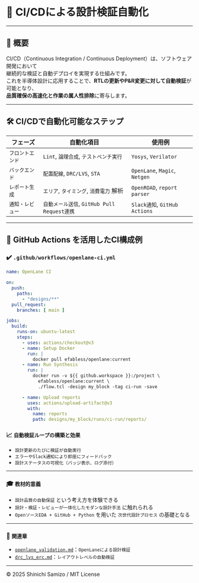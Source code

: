 # 🔄 CI/CDによる設計検証自動化

---

## 📘 概要

CI/CD（Continuous Integration / Continuous Deployment）は、ソフトウェア開発において  
継続的な検証と自動デプロイを実現する仕組みです。  
これを半導体設計に応用することで、**RTLの更新やP&R変更に対して自動検証**が可能となり、  
**品質確保の高速化と作業の属人性排除**に寄与します。

---

## 🛠️ CI/CDで自動化可能なステップ

| フェーズ | 自動化項目 | 使用例 |
|---------|------------|--------|
| `フロントエンド` | `Lint`, `論理合成`, `テストベンチ実行` | `Yosys`, `Verilator` |
| `バックエンド` | `配置配線`, `DRC/LVS`, `STA` | `OpenLane`, `Magic`, `Netgen` |
| `レポート生成` | `エリア`, `タイミング`, `消費電力` 解析 | `OpenROAD`, `report parser` |
| `通知・レビュー` | `自動メール送信`, `GitHub Pull Request連携` | `Slack通知`, `GitHub Actions` |

---

## 🔧 GitHub Actions を活用したCI構成例

### ✔️ `.github/workflows/openlane-ci.yml`

```yaml
name: OpenLane CI

on:
  push:
    paths:
      - "designs/**"
  pull_request:
    branches: [ main ]

jobs:
  build:
    runs-on: ubuntu-latest
    steps:
      - uses: actions/checkout@v3
      - name: Setup Docker
        run: |
          docker pull efabless/openlane:current
      - name: Run Synthesis
        run: |
          docker run -v ${{ github.workspace }}:/project \
            efabless/openlane:current \
            ./flow.tcl -design my_block -tag ci-run -save

      - name: Upload reports
        uses: actions/upload-artifact@v3
        with:
          name: reports
          path: designs/my_block/runs/ci-run/reports/
```

### 📈 `自動検証ループの構築と効果`

- `設計更新のたびに検証が自動実行`
- `エラーやSlack通知により即座にフィードバック`
- `設計ステータスの可視化（バッジ表示、ログ添付）`

---

### 🎓 `教材的意義`

- `設計品質の自動保証` という考え方を体験できる
- `設計・検証・レビューが一体化したモダンな設計手法` に触れられる
- `OpenソースEDA + GitHub + Python` を用いた `次世代設計プロセス` の基礎となる

---

### 🔗 `関連章`

- [`openlane_validation.md`](./openlane_validation.md)：`OpenLaneによる設計検証`
- [`drc_lvs_erc.md`](./drc_lvs_erc.md)：`レイアウトレベルの自動検証`

---

© 2025 Shinichi Samizo / MIT License

